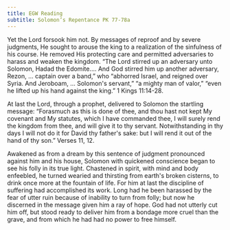 ```yaml
---
title: EGW Reading
subtitle: Solomon’s Repentance PK 77-78a
---
```


Yet the Lord forsook him not. By messages of reproof and by severe judgments, He sought to arouse the king to a realization of the sinfulness of his course. He removed His protecting care and permitted adversaries to harass and weaken the kingdom. “The Lord stirred up an adversary unto Solomon, Hadad the Edomite.... And God stirred him up another adversary, Rezon, ... captain over a band,” who “abhorred Israel, and reigned over Syria. And Jeroboam, ... Solomon's servant,” “a mighty man of valor,” “even he lifted up his hand against the king.” 1 Kings 11:14-28.

At last the Lord, through a prophet, delivered to Solomon the startling message: “Forasmuch as this is done of thee, and thou hast not kept My covenant and My statutes, which I have commanded thee, I will surely rend the kingdom from thee, and will give it to thy servant. Notwithstanding in thy days I will not do it for David thy father's sake: but I will rend it out of the hand of thy son.” Verses 11, 12.

Awakened as from a dream by this sentence of judgment pronounced against him and his house, Solomon with quickened conscience began to see his folly in its true light. Chastened in spirit, with mind and body enfeebled, he turned wearied and thirsting from earth's broken cisterns, to drink once more at the fountain of life. For him at last the discipline of suffering had accomplished its work. Long had he been harassed by the fear of utter ruin because of inability to turn from folly; but now he discerned in the message given him a ray of hope. God had not utterly cut him off, but stood ready to deliver him from a bondage more cruel than the grave, and from which he had had no power to free himself.